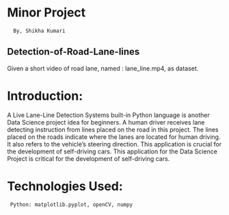 # Minor Project
      By, Shikha Kumari

## Detection-of-Road-Lane-lines

Given a short video of road lane, named : lane_line.mp4, as dataset.
# Introduction: 

A Live Lane-Line Detection Systems built-in Python language is another Data Science project idea for beginners. A human driver receives lane detecting instruction from 
lines placed on the road in this project. The lines placed on the roads indicate where the lanes are located for human driving. It also refers to the vehicle’s steering 
direction. This application is crucial for the development of self-driving cars. This application for the Data Science Project is critical for the development of self-driving cars.

# Technologies Used:

     Python: matplotlib.pyplot, openCV, numpy
  
